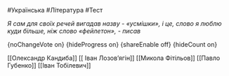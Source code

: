 #Українська #Література #Тест

*Я сам для своїх речей вигадав назву - «усмішки», і це, слово я люблю куди більше, ніж слово «фейлетон», - писав*

{noChangeVote on}
{hideProgress on}
{shareEnable off}
{hideCount on}

[[Олександр Кандиба]]
[[ Іван Лозов’ягін]]
[[Микола Фітільов]]
[[Павло Губенко]]
[[Іван Тобілевич]]
